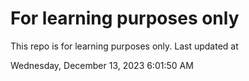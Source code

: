 # For learning purposes only
This repo is for learning purposes only.
Last updated at

Wednesday, December 13, 2023 6:01:50 AM

